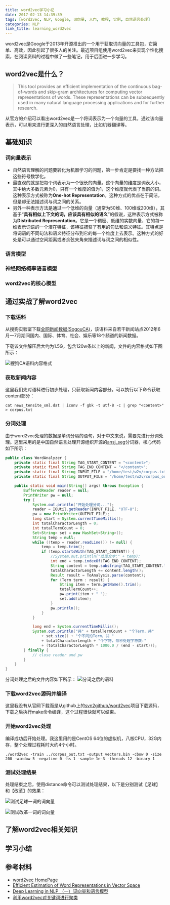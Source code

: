 ```yaml
---
title: word2vec学习小记
date: 2017-02-13 14:39:39
tags: [word2vec, NLP, Google, 词向量, 入门, 教程, 实例, 自然语言处理]
categories: NLP
link_title: learning_word2vec
---
```

word2vec是Google于2013年开源推出的一个用于获取词向量的工具包，它简单、高效，因此引起了很多人的关注。最近项目组使用word2vec来实现个性化搜索，在阅读资料的过程中做了一些笔记，用于后面进一步学习。
<!-- more -->

## word2vec是什么？

> This tool provides an efficient implementation of the continuous bag-of-words and skip-gram architectures for computing vector representations of words. These representations can be subsequently used in many natural language processing applications and for further research.

从官方的介绍可以看出word2vec是一个将词表示为一个向量的工具，通过该向量表示，可以用来进行更深入的自然语言处理，比如机器翻译等。

## 基础知识
### 词向量表示
- 自然语言理解的问题要转化为机器学习的问题，第一步肯定是要找一种方法把这些符号数学化。
- 最直观的就是把每个词表示为一个很长的向量。这个向量的维度是词表大小，其中绝大多数元素为0，只有一个维度的值为1，这个维度就代表了当前的词。这种表示方式被称为**One-hot Representation**。这种方式的优点在于简洁，但是却无法描述词与词之间的关系。
- 另外一种表示方法是通过一个低维的向量（通常为50维、100维或200维），其基于“**具有相似上下文的词，应该具有相似的语义**”的假说，这种表示方式被称为**Distributed Representation**。它是一个稠密、低维的实数向量，它的每一维表示词语的一个潜在特征，该特征捕获了有用的句法和语义特征。其特点是将词语的不同句法和语义特征分布到它的每一个维度上去表示。这种方式的好处是可以通过空间距离或者余弦夹角来描述词与词之间的相似性。

### 语言模型



### 神经网络概率语言模型



### word2vec的核心模型


## 通过实战了解word2vec
### 下载语料
从搜狗实验室下载[全网新闻数据(SogouCA)](http://www.sogou.com/labs/resource/ca.php)，该语料来自若干新闻站点2012年6月—7月期间国内、国际、体育、社会、娱乐等18个频道的新闻数据。

下载该文件解压后大约为1.5G，包含120w条以上的新闻，文件的内容格式如下图所示：

![搜狗CA语料内容格式](http://oi46mo3on.bkt.clouddn.com/14_learning_w2v/corpus_format.png)

### 获取新闻内容
这里我们先对语料进行初步处理，只获取新闻内容部分。可以执行以下命令获取content部分：

    cat news_tensite_xml.dat | iconv -f gbk -t utf-8 -c | grep "<content>"  > corpus.txt

### 分词处理
由于word2vec处理的数据是单词分隔的语句，对于中文来说，需要先进行分词处理。这里采用的是中国自然语言处理开源组织开源的[ansj_seg](https://github.com/NLPchina/ansj_seg)分词器，核心代码如下所示：

```java
public class WordAnalyzer {
    private static final String TAG_START_CONTENT = "<content>";
    private static final String TAG_END_CONTENT = "</content>";
    private static final String INPUT_FILE = "/home/test/w2v/corpus.txt";
    private static final String OUTPUT_FILE = "/home/test/w2v/corpus_out.txt";

    public static void main(String[] args) throws Exception {
        BufferedReader reader = null;
        PrintWriter pw = null;
        try {
            System.out.println("开始处理分词...");
            reader = IOUtil.getReader(INPUT_FILE, "UTF-8");
            pw = new PrintWriter(OUTPUT_FILE);
            long start = System.currentTimeMillis();
            int totalCharactorLength = 0;
            int totalTermCount = 0;
            Set<String> set = new HashSet<String>();
            String temp = null;
            while ((temp = reader.readLine()) != null) {
                temp = temp.trim();
                if (temp.startsWith(TAG_START_CONTENT)) {
                    //System.out.println("处理文本:" + temp);
                    int end = temp.indexOf(TAG_END_CONTENT);
                    String content = temp.substring(TAG_START_CONTENT.length(), end);
                    totalCharactorLength += content.length();
                    Result result = ToAnalysis.parse(content);
                    for (Term term : result) {
                        String item = term.getName().trim();
                        totalTermCount++;
                        pw.print(item + " ");
                        set.add(item);
                    }
                    pw.println();
                }
            }

            long end = System.currentTimeMillis();
            System.out.println("共" + totalTermCount + "个Term，共" 
                + set.size() + "个不同的Term，共 " 
                + totalCharactorLength + "个字符，每秒处理字符数:" 
                + (totalCharactorLength * 1000.0 / (end - start)));
        } finally {
            // close reader and pw
        }
    }
}
```

分词处理之后的文件内容如下所示：
![分词之后的语料](http://oi46mo3on.bkt.clouddn.com/14_learning_w2v/corpus_ansj_analyze.png)

### 下载word2vec源码并编译
这里我没有从官网下载而是从github上的[svn2github/word2vec](https://github.com/svn2github/word2vec)项目下载源码，下载之后执行make命令编译，这个过程很快就可以结束。

### 开始word2vec处理
编译成功后开始处理。我这里用的是CentOS 64位的虚拟机，八核CPU，32G内存，整个处理过程耗时大约4个小时。

    ./word2vec -train ../corpus_out.txt -output vectors.bin -cbow 0 -size 200 -window 5 -negative 0 -hs 1 -sample 1e-3 -threads 12 -binary 1

### 测试处理结果
处理结束之后，使用distance命令可以测试处理结果，以下是分别测试【足球】和【改革】的效果：

![测试足球一词的词向量](http://oi46mo3on.bkt.clouddn.com/14_learning_w2v/w2v_test_football.png)

![测试改革一词的词向量](http://oi46mo3on.bkt.clouddn.com/14_learning_w2v/w2v_test_reform.png)


## 了解word2vec相关知识


## 学习小结


## 参考材料
- [word2vec HomePage](https://code.google.com/archive/p/word2vec/)
- [Efficient Estimation of Word Representations in Vector Space](https://arxiv.org/pdf/1301.3781.pdf)
- [Deep Learning in NLP （一）词向量和语言模型](http://licstar.net/archives/328)
- [利用word2vec对关键词进行聚类](http://blog.csdn.net/zhaoxinfan/article/details/11069485)

